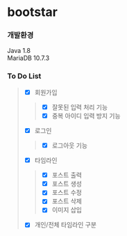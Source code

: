 # bootstar

### 개발환경
Java 1.8</br>
MariaDB 10.7.3

### To Do List
>- [X] 회원가입
>>- [X] 잘못된 입력 처리 기능
>>- [X] 중복 아이디 입력 방지 기능
>- [X] 로그인
>>- [X] 로그아웃 기능
>- [X] 타임라인
>>- [X] 포스트 출력
>>- [X] 포스트 생성
>>- [X] 포스트 수정
>>- [X] 포스트 삭제
>>- [X] 이미지 삽입
>- [X] 개인/전체 타임라인 구분
